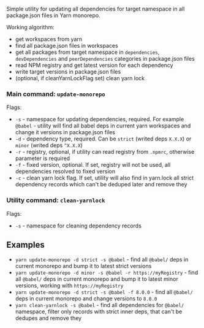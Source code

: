 Simple utility for updating all dependencies for target namespace in all package.json files in Yarn monorepo.

Working algorithm:
 - get workspaces from yarn
 - find all package.json files in workspaces
 - get all packages from target namespace in `dependencies`, `devDependencies` and `peerDependencies` categories in package.json files
 - read NPM registry and get latest version for each dependency
 - write target versions in package.json files
 - (optional, if cleanYarnLockFlag set) clean yarn lock 

### Main command: `update-monorepo`

Flags:

- `-s` - namespace for updating dependencies, required. For example `@babel` - utility will find all babel deps in current yarn workspaces and change it versions in package.json files 
- `-d` - dependency type, required. Can be `strict` (writed deps `X.X.X`) or `minor` (writed deps `^X.X.X`)
- `-r` - registry, optional, if utility can read registry from `.npmrc`, otherwise parameter is required
- `-f` - fixed version, optional. If set, registry will not be used, all dependencies resolved to fixed version
- `-c` - clean yarn lock flag. If set, utility will also find in yarn.lock all strict dependency records which can't be deduped later and remove they

### Utility command: `clean-yarnlock`

Flags:

- `-s` - namespace for cleaning dependency records

## Examples

- `yarn update-monorepo -d strict -s @babel` - find all `@babel/` deps in current monorepo and bump it to latest strict versions
- `yarn update-monorepo -d minor -s @babel -r https://myRegistry` - find all `@babel/` deps in current monorepo and bump it to latest minor versions, working with `https://myRegistry` 
- `yarn update-monorepo -d strict -s @babel -f 8.0.0` - find all `@babel/` deps in current monorepo and change versions to `8.0.0`
- `yarn clean-yarnlock -s @babel` - find all dependencies for `@babel/` namespace, filter only records with strict inner deps, that can't be dedupes and remove they
